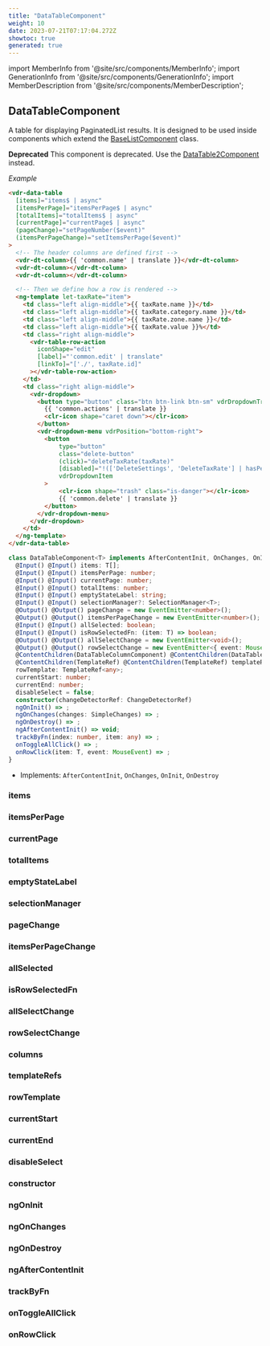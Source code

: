 ```yaml
---
title: "DataTableComponent"
weight: 10
date: 2023-07-21T07:17:04.272Z
showtoc: true
generated: true
---
```

<!-- This file was generated from the Vendure source. Do not modify. Instead, re-run the "docs:build" script -->
import MemberInfo from '@site/src/components/MemberInfo';
import GenerationInfo from '@site/src/components/GenerationInfo';
import MemberDescription from '@site/src/components/MemberDescription';


## DataTableComponent

<GenerationInfo sourceFile="packages/admin-ui/src/lib/core/src/shared/components/data-table/data-table.component.ts" sourceLine="86" packageName="@vendure/admin-ui" />

A table for displaying PaginatedList results. It is designed to be used inside components which
extend the <a href='/docs/reference/admin-ui-api/list-detail-views/base-list-component#baselistcomponent'>BaseListComponent</a> class.

**Deprecated** This component is deprecated. Use the <a href='/docs/reference/admin-ui-api/components/data-table2component#datatable2component'>DataTable2Component</a> instead.

*Example*

```HTML
<vdr-data-table
  [items]="items$ | async"
  [itemsPerPage]="itemsPerPage$ | async"
  [totalItems]="totalItems$ | async"
  [currentPage]="currentPage$ | async"
  (pageChange)="setPageNumber($event)"
  (itemsPerPageChange)="setItemsPerPage($event)"
>
  <!-- The header columns are defined first -->
  <vdr-dt-column>{{ 'common.name' | translate }}</vdr-dt-column>
  <vdr-dt-column></vdr-dt-column>
  <vdr-dt-column></vdr-dt-column>

  <!-- Then we define how a row is rendered -->
  <ng-template let-taxRate="item">
    <td class="left align-middle">{{ taxRate.name }}</td>
    <td class="left align-middle">{{ taxRate.category.name }}</td>
    <td class="left align-middle">{{ taxRate.zone.name }}</td>
    <td class="left align-middle">{{ taxRate.value }}%</td>
    <td class="right align-middle">
      <vdr-table-row-action
        iconShape="edit"
        [label]="'common.edit' | translate"
        [linkTo]="['./', taxRate.id]"
      ></vdr-table-row-action>
    </td>
    <td class="right align-middle">
      <vdr-dropdown>
        <button type="button" class="btn btn-link btn-sm" vdrDropdownTrigger>
          {{ 'common.actions' | translate }}
          <clr-icon shape="caret down"></clr-icon>
        </button>
        <vdr-dropdown-menu vdrPosition="bottom-right">
          <button
              type="button"
              class="delete-button"
              (click)="deleteTaxRate(taxRate)"
              [disabled]="!(['DeleteSettings', 'DeleteTaxRate'] | hasPermission)"
              vdrDropdownItem
          >
              <clr-icon shape="trash" class="is-danger"></clr-icon>
              {{ 'common.delete' | translate }}
          </button>
        </vdr-dropdown-menu>
      </vdr-dropdown>
    </td>
  </ng-template>
</vdr-data-table>
```

```ts title="Signature"
class DataTableComponent<T> implements AfterContentInit, OnChanges, OnInit, OnDestroy {
  @Input() @Input() items: T[];
  @Input() @Input() itemsPerPage: number;
  @Input() @Input() currentPage: number;
  @Input() @Input() totalItems: number;
  @Input() @Input() emptyStateLabel: string;
  @Input() @Input() selectionManager?: SelectionManager<T>;
  @Output() @Output() pageChange = new EventEmitter<number>();
  @Output() @Output() itemsPerPageChange = new EventEmitter<number>();
  @Input() @Input() allSelected: boolean;
  @Input() @Input() isRowSelectedFn: (item: T) => boolean;
  @Output() @Output() allSelectChange = new EventEmitter<void>();
  @Output() @Output() rowSelectChange = new EventEmitter<{ event: MouseEvent; item: T }>();
  @ContentChildren(DataTableColumnComponent) @ContentChildren(DataTableColumnComponent) columns: QueryList<DataTableColumnComponent>;
  @ContentChildren(TemplateRef) @ContentChildren(TemplateRef) templateRefs: QueryList<TemplateRef<any>>;
  rowTemplate: TemplateRef<any>;
  currentStart: number;
  currentEnd: number;
  disableSelect = false;
  constructor(changeDetectorRef: ChangeDetectorRef)
  ngOnInit() => ;
  ngOnChanges(changes: SimpleChanges) => ;
  ngOnDestroy() => ;
  ngAfterContentInit() => void;
  trackByFn(index: number, item: any) => ;
  onToggleAllClick() => ;
  onRowClick(item: T, event: MouseEvent) => ;
}
```
* Implements: <code>AfterContentInit</code>, <code>OnChanges</code>, <code>OnInit</code>, <code>OnDestroy</code>



<div className="members-wrapper">

### items

<MemberInfo kind="property" type="T[]"   />


### itemsPerPage

<MemberInfo kind="property" type="number"   />


### currentPage

<MemberInfo kind="property" type="number"   />


### totalItems

<MemberInfo kind="property" type="number"   />


### emptyStateLabel

<MemberInfo kind="property" type="string"   />


### selectionManager

<MemberInfo kind="property" type="SelectionManager&#60;T&#62;"   />


### pageChange

<MemberInfo kind="property" type=""   />


### itemsPerPageChange

<MemberInfo kind="property" type=""   />


### allSelected

<MemberInfo kind="property" type="boolean"   />


### isRowSelectedFn

<MemberInfo kind="property" type="(item: T) =&#62; boolean"   />


### allSelectChange

<MemberInfo kind="property" type=""   />


### rowSelectChange

<MemberInfo kind="property" type=""   />


### columns

<MemberInfo kind="property" type="QueryList&#60;DataTableColumnComponent&#62;"   />


### templateRefs

<MemberInfo kind="property" type="QueryList&#60;TemplateRef&#60;any&#62;&#62;"   />


### rowTemplate

<MemberInfo kind="property" type="TemplateRef&#60;any&#62;"   />


### currentStart

<MemberInfo kind="property" type="number"   />


### currentEnd

<MemberInfo kind="property" type="number"   />


### disableSelect

<MemberInfo kind="property" type=""   />


### constructor

<MemberInfo kind="method" type="(changeDetectorRef: ChangeDetectorRef) => DataTableComponent"   />


### ngOnInit

<MemberInfo kind="method" type="() => "   />


### ngOnChanges

<MemberInfo kind="method" type="(changes: SimpleChanges) => "   />


### ngOnDestroy

<MemberInfo kind="method" type="() => "   />


### ngAfterContentInit

<MemberInfo kind="method" type="() => void"   />


### trackByFn

<MemberInfo kind="method" type="(index: number, item: any) => "   />


### onToggleAllClick

<MemberInfo kind="method" type="() => "   />


### onRowClick

<MemberInfo kind="method" type="(item: T, event: MouseEvent) => "   />




</div>
